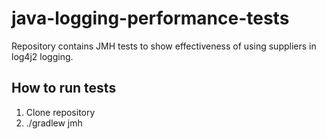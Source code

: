 # java-logging-performance-tests
Repository contains JMH tests to show effectiveness of using suppliers in log4j2 logging.

## How to run tests
1. Clone repository
2. ./gradlew jmh

